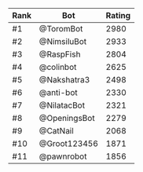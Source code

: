 Rank|Bot|Rating
---|---|---
#1|@ToromBot|2980
#2|@NimsiluBot|2933
#3|@RaspFish|2804
#4|@colinbot|2625
#5|@Nakshatra3|2498
#6|@anti-bot|2330
#7|@NilatacBot|2321
#8|@OpeningsBot|2279
#9|@CatNail|2068
#10|@Groot123456|1871
#11|@pawnrobot|1856
